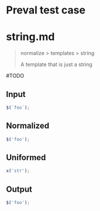 # Preval test case

# string.md

> normalize > templates > string
>
> A template that is just a string

#TODO

## Input

`````js filename=intro
$(`foo`);
`````

## Normalized

`````js filename=intro
$('foo');
`````

## Uniformed

`````js filename=intro
x('str');
`````

## Output

`````js filename=intro
$('foo');
`````
